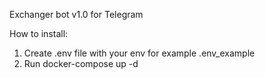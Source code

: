 Exchanger bot v1.0 for Telegram

How to install:

1) Create .env file with your env for example .env_example
2) Run docker-compose up -d